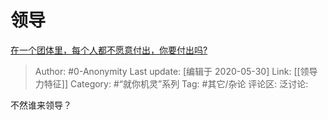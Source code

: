 # 领导
[在一个团体里，每个人都不愿意付出，你要付出吗?](https://www.zhihu.com/question/384717661/answer/1243845568)

> Author: #0-Anonymity
> Last update: [编辑于 2020-05-30]
> Link: [[领导力特征]]
> Category: #“就你机灵”系列
> Tag: #其它/杂论
> 评论区:
> 泛讨论:

不然谁来领导？
